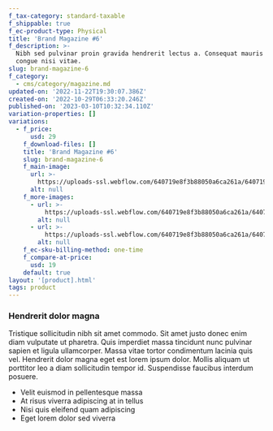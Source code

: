 ```yaml
---
f_tax-category: standard-taxable
f_shippable: true
f_ec-product-type: Physical
title: 'Brand Magazine #6'
f_description: >-
  Nibh sed pulvinar proin gravida hendrerit lectus a. Consequat mauris nunc
  congue nisi vitae.
slug: brand-magazine-6
f_category:
  - cms/category/magazine.md
updated-on: '2022-11-22T19:30:07.386Z'
created-on: '2022-10-29T06:33:20.246Z'
published-on: '2023-03-10T10:32:34.110Z'
variation-properties: []
variations:
  - f_price:
      usd: 29
    f_download-files: []
    title: 'Brand Magazine #6'
    slug: brand-magazine-6
    f_main-image:
      url: >-
        https://uploads-ssl.webflow.com/640719e8f3b88050a6ca261a/640719e8f3b88028c5ca26d4_product-06-thumb.webp
      alt: null
    f_more-images:
      - url: >-
          https://uploads-ssl.webflow.com/640719e8f3b88050a6ca261a/640719e8f3b880ebd3ca26da_product-gallery-01.webp
        alt: null
      - url: >-
          https://uploads-ssl.webflow.com/640719e8f3b88050a6ca261a/640719e8f3b880b46aca26db_product-gallery-02.webp
        alt: null
    f_ec-sku-billing-method: one-time
    f_compare-at-price:
      usd: 19
    default: true
layout: '[product].html'
tags: product
---
```


### Hendrerit dolor magna

Tristique sollicitudin nibh sit amet commodo. Sit amet justo donec enim diam vulputate ut pharetra. Quis imperdiet massa tincidunt nunc pulvinar sapien et ligula ullamcorper. Massa vitae tortor condimentum lacinia quis vel. Hendrerit dolor magna eget est lorem ipsum dolor. Mollis aliquam ut porttitor leo a diam sollicitudin tempor id. Suspendisse faucibus interdum posuere.

*   Velit euismod in pellentesque massa
*   At risus viverra adipiscing at in tellus
*   Nisi quis eleifend quam adipiscing
*   Eget lorem dolor sed viverra
